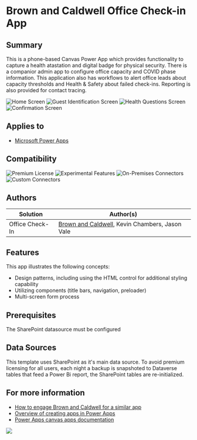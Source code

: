 # Brown and Caldwell Office Check-in App

## Summary

This is a phone-based Canvas Power App which provides functionality to capture a health atastation and digital badge for physical security.  There is a companior admin app to configure office capacity and COVID phase information.  This application also has workflows to alert office leads about capacity thresholds and Health & Safety about failed check-ins.  Reporting is also provided for contact tracing.


![Home Screen](assets/OfficeCheckIn_01_HomeScreen.png)
![Guest Identification Screen](assets/OfficeCheckIn_02_GuestIdentification.png)
![Health Questions Screen](assets/OfficeCheckIn_03_HealthScreen.png)
![Confirmation Screen](assets/OfficeCheckIn_04_ConfirmationScreen.png)

## Applies to

* [Microsoft Power Apps](https://docs.microsoft.com/powerapps/)

## Compatibility


![Premium License](https://img.shields.io/badge/Premium%20License-Not%20Required-green.svg "Premium Power Apps license not required")
![Experimental Features](https://img.shields.io/badge/Experimental%20Features-No-green.svg "Does not rely on experimental features")
![On-Premises Connectors](https://img.shields.io/badge/On--Premises%20Connectors-No-green.svg "Does not use on-premise connectors")
![Custom Connectors](https://img.shields.io/badge/Custom%20Connectors-Not%20Required-green.svg "Does not use custom connectors")

## Authors

Solution|Author(s)
--------|---------
Office Check-In | [Brown and Caldwell](https://BrownandCaldwell.com), Kevin Chambers, Jason Vale


## Features

This app illustrates the following concepts:

* Design patterns, including using the HTML control for additional styling capability
* Utilizing components (title bars, navigation, preloader)
* Multi-screen form process

## Prerequisites

The SharePoint datasource must be configured

## Data Sources

This template uses SharePoint as it's main data source. To avoid premium licensing for all users, each night a backup is snapshoted to Dataverse tables that feed a Power Bi report, the SharePoint tables are re-initialized.


## For more information

- [How to engage Brown and Caldwell for a similar app](https://www.brownandcaldwell.com)
- [Overview of creating apps in Power Apps](https://docs.microsoft.com/powerapps/maker/)
- [Power Apps canvas apps documentation](https://docs.microsoft.com/en-us/powerapps/maker/canvas-apps/)


<img src="https://telemetry.sharepointpnp.com/powerapps-samples/samples/DeskReservation" />
